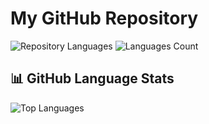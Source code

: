 # My GitHub Repository

![Repository Languages](https://img.shields.io/github/languages/top/RusirikaFernando/RusirikaFernando)
![Languages Count](https://img.shields.io/github/languages/count/RusirikaFernando/RusirikaFernando)

## 📊 GitHub Language Stats

![Top Languages](https://github-readme-stats.vercel.app/api/top-langs/?username=RusirikaFernando&layout=compact)
